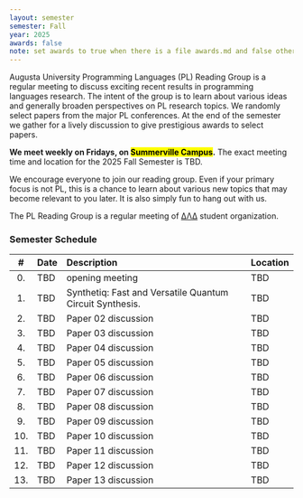 ```yaml
---
layout: semester
semester: Fall
year: 2025
awards: false
note: set awards to true when there is a file awards.md and false otherwise
---
```


Augusta University Programming Languages (PL) Reading Group is a regular
meeting to discuss exciting recent results in programming languages research.
The intent of the group is to learn about various ideas and generally broaden
perspectives on PL research topics. We randomly select papers from the major
PL conferences. At the end of the semester we gather for a lively discussion
to give prestigious awards to select papers.

**We meet weekly on Fridays, on <mark>Summerville Campus</mark>.**
The exact meeting time and location for the 2025 Fall Semester is TBD.

We encourage everyone to join our reading group. Even if your primary focus
is not PL, this is a chance to learn about various new topics that may become
relevant to you later. It is also simply fun to hang out with us.

The PL Reading Group is a regular meeting of
[ΔΛΔ](https://augusta.presence.io/organization/delta-lambda-delta) student
organization.

### Semester Schedule


| \#  | Date | Description         | Location |
|:---:|:-----|:--------------------|:---------|
| 0.  | TBD  | opening meeting     | TBD      |
| 1.  | TBD  | Synthetiq: Fast and Versatile Quantum Circuit Synthesis. | TBD      |
| 2.  | TBD  | Paper 02 discussion | TBD      |
| 3.  | TBD  | Paper 03 discussion | TBD      |
| 4.  | TBD  | Paper 04 discussion | TBD      |
| 5.  | TBD  | Paper 05 discussion | TBD      |
| 6.  | TBD  | Paper 06 discussion | TBD      |
| 7.  | TBD  | Paper 07 discussion | TBD      |
| 8.  | TBD  | Paper 08 discussion | TBD      |
| 9.  | TBD  | Paper 09 discussion | TBD      |
| 10. | TBD  | Paper 10 discussion | TBD      |
| 11. | TBD  | Paper 11 discussion | TBD      |
| 12. | TBD  | Paper 12 discussion | TBD      |
| 13. | TBD  | Paper 13 discussion | TBD      |

